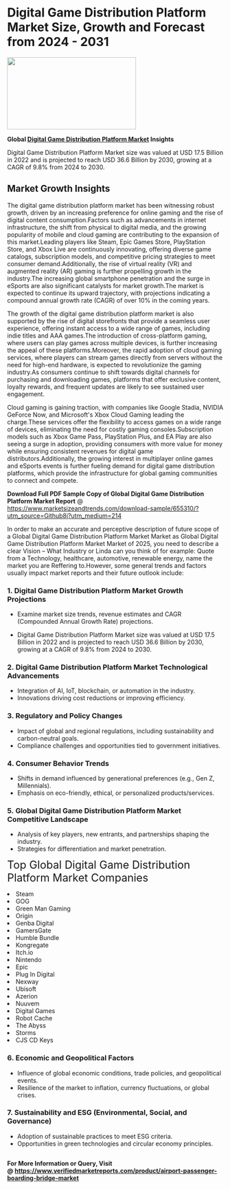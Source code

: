 <H1>Digital Game Distribution Platform Market Size, Growth and Forecast from 2024 - 2031</H1><img class="aligncenter size-medium wp-image-584254" src="https://thirdeyenews.in/wp-content/uploads/2024/09/Global-Market-Research-300x168.jpeg" alt="" width="300" height="168" /><p><strong>Global&nbsp;<a href="https://www.marketsizeandtrends.com/download-sample/655310/?utm_source=Github8j?utm_medium=214">Digital Game Distribution Platform Market</a> Insights</strong></p><p>Digital Game Distribution Platform Market size was valued at USD 17.5 Billion in 2022 and is projected to reach USD 36.6 Billion by 2030, growing at a CAGR of 9.8% from 2024 to 2030.</p><p><h2>Market Growth Insights</h2> <p>The digital game distribution platform market has been witnessing robust growth, driven by an increasing preference for online gaming and the rise of digital content consumption.Factors such as advancements in internet infrastructure, the shift from physical to digital media, and the growing popularity of mobile and cloud gaming are contributing to the expansion of this market.Leading players like Steam, Epic Games Store, PlayStation Store, and Xbox Live are continuously innovating, offering diverse game catalogs, subscription models, and competitive pricing strategies to meet consumer demand.Additionally, the rise of virtual reality (VR) and augmented reality (AR) gaming is further propelling growth in the industry.The increasing global smartphone penetration and the surge in eSports are also significant catalysts for market growth.The market is expected to continue its upward trajectory, with projections indicating a compound annual growth rate (CAGR) of over 10% in the coming years.</p> <p>The growth of the digital game distribution platform market is also supported by the rise of digital storefronts that provide a seamless user experience, offering instant access to a wide range of games, including indie titles and AAA games.The introduction of cross-platform gaming, where users can play games across multiple devices, is further increasing the appeal of these platforms.Moreover, the rapid adoption of cloud gaming services, where players can stream games directly from servers without the need for high-end hardware, is expected to revolutionize the gaming industry.As consumers continue to shift towards digital channels for purchasing and downloading games, platforms that offer exclusive content, loyalty rewards, and frequent updates are likely to see sustained user engagement.<p>Cloud gaming is gaining traction, with companies like Google Stadia, NVIDIA GeForce Now, and Microsoft's Xbox Cloud Gaming leading the charge.These services offer the flexibility to access games on a wide range of devices, eliminating the need for costly gaming consoles.Subscription models such as Xbox Game Pass, PlayStation Plus, and EA Play are also seeing a surge in adoption, providing consumers with more value for money while ensuring consistent revenues for digital game distributors.Additionally, the growing interest in multiplayer online games and eSports events is further fueling demand for digital game distribution platforms, which provide the infrastructure for global gaming communities to connect and compete.<p><span class=""><strong>Download Full PDF Sample Copy of Global Digital Game Distribution Platform Market Report</strong> @ <a href="https://www.marketsizeandtrends.com/download-sample/655310/?utm_source=Github8j?utm_medium=214" target="_blank">https://www.marketsizeandtrends.com/download-sample/655310/?utm_source=Github8j?utm_medium=214</a></span></p><p>In order to make an accurate and perceptive description of future scope of a Global&nbsp;Digital Game Distribution Platform Market Market as Global&nbsp;Digital Game Distribution Platform Market Market of 2025, you need to describe a clear Vision &ndash; What Industry or Linda can you think of for example: Quote from a Technology, healthcare, automotive, renewable energy, name the market you are Reffering to.However, some general trends and factors usually impact market reports and their future outlook include:</p><h3>1.&nbsp;<strong>Digital Game Distribution Platform Market Growth Projections</strong></h3><ul><li>Examine market size trends, revenue estimates and CAGR (Compounded Annual Growth Rate) projections.</li><li><p>Digital Game Distribution Platform Market size was valued at USD 17.5 Billion in 2022 and is projected to reach USD 36.6 Billion by 2030, growing at a CAGR of 9.8% from 2024 to 2030.</p></li></ul><h3>2.&nbsp;<strong>Digital Game Distribution Platform Market Technological Advancements</strong></h3><ul><li>Integration of AI, IoT, blockchain, or automation in the industry.</li><li>Innovations driving cost reductions or improving efficiency.</li></ul><h3>3.&nbsp;<strong>Regulatory and Policy Changes</strong></h3><ul><li>Impact of global and regional regulations, including sustainability and carbon-neutral goals.</li><li>Compliance challenges and opportunities tied to government initiatives.</li></ul><h3>4.&nbsp;<strong>Consumer Behavior Trends</strong></h3><ul><li>Shifts in demand influenced by generational preferences (e.g., Gen Z, Millennials).</li><li>Emphasis on eco-friendly, ethical, or personalized products/services.</li></ul><h3>5.&nbsp;<strong>Global Digital Game Distribution Platform Market Competitive Landscape</strong></h3><ul><li>Analysis of key players, new entrants, and partnerships shaping the industry.</li><li>Strategies for differentiation and market penetration.</li></ul><p data-pm-slice="1 1 []"><span style="color: inherit; font-family: inherit; font-size: 25px;">Top Global Digital Game Distribution Platform Market Companies</span></p><div class="" data-test-id=""><p><li>Steam</li><li> GOG</li><li> Green Man Gaming</li><li> Origin</li><li> Genba Digital</li><li> GamersGate</li><li> Humble Bundle</li><li> Kongregate</li><li> Itch.io</li><li> Nintendo</li><li> Epic</li><li> Plug In Digital</li><li> Nexway</li><li> Ubisoft</li><li> Azerion</li><li> Nuuvem</li><li> Digital Games</li><li> Robot Cache</li><li> The Abyss</li><li> Storms</li><li> CJS CD Keys</li></p></div><h3>6.&nbsp;<strong>Economic and Geopolitical Factors</strong></h3><ul><li>Influence of global economic conditions, trade policies, and geopolitical events.</li><li>Resilience of the market to inflation, currency fluctuations, or global crises.</li></ul><h3>7.&nbsp;<strong>Sustainability and ESG (Environmental, Social, and Governance)</strong></h3><ul><li>Adoption of sustainable practices to meet ESG criteria.</li><li>Opportunities in green technologies and circular economy principles.</li></ul><h2><strong style="font-size: 14px;">For More Information or Query, Visit @&nbsp;</strong><a style="background-color: #ffffff; font-size: 14px;" href="https://www.marketsizeandtrends.com/report/digital-game-distribution-platform-market/" target="_blank">https://www.verifiedmarketreports.com/product/airport-passenger-boarding-bridge-market</a></h2>